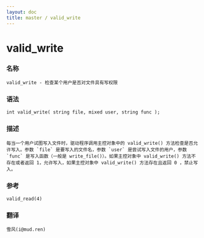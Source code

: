 ```yaml
---
layout: doc
title: master / valid_write
---
```

# valid_write

### 名称

    valid_write - 检查某个用户是否对文件具有写权限

### 语法

    int valid_write( string file, mixed user, string func );

### 描述

    每当一个用户试图写入文件时，驱动程序调用主控对象中的 valid_write() 方法检查是否允许写入。参数 `file` 是要写入的文件名，参数 `user` 是尝试写入文件的用户，参数 `func` 是写入函数（一般是 write_file()）。如果主控对象中 valid_write() 方法不存在或者返回 1，允许写入，如果主控对象中 valid_write() 方法存在且返回 0 ，禁止写入。

### 参考

    valid_read(4)

### 翻译 ###

    雪风(i@mud.ren)
